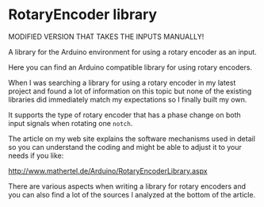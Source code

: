 # RotaryEncoder library

MODIFIED VERSION THAT TAKES THE INPUTS MANUALLY!

A library for the Arduino environment for using a rotary encoder as an input.

Here you can find an Arduino compatible library for using rotary encoders.

When I was searching a library for using a rotary encoder in my latest project and found a lot of information on this topic but none of the existing libraries did immediately match my expectations so I finally built my own. 

It supports the type of rotary encoder that has a phase change on both input signals when rotating one `notch`.

The article on my web site explains the software mechanisms used in detail so you can understand
the coding and might be able to adjust it to your needs if you like:

<http://www.mathertel.de/Arduino/RotaryEncoderLibrary.aspx>

There are various aspects when writing a library for rotary encoders and you can also find a lot of the sources I analyzed at the bottom of the article. 

